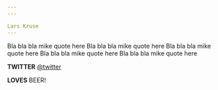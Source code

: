 ```yaml
---
---

Lars Kruse
---
```


Bla bla bla mike quote here
Bla bla bla mike quote here
Bla bla bla mike quote here
Bla bla bla mike quote here
Bla bla bla mike quote here

**TWITTER** [@twitter](#)

**LOVES** BEER!
